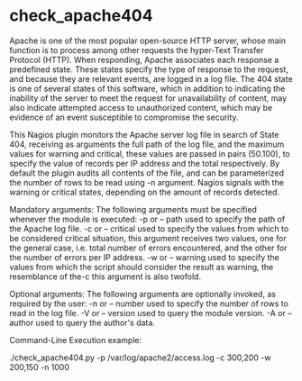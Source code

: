 # check_apache404
Apache is one of the most popular open-source HTTP server, whose main function is to process among other requests the hyper-Text Transfer Protocol (HTTP). When responding, Apache associates each response a predefined state. These states specify the type of response to the request, and because they are relevant events, are logged in a log file. The 404 state is one of several states of this software, which in addition to indicating the inability of the server to meet the request for unavailability of content, may also indicate attempted access to unauthorized content, which may be evidence of an event susceptible to compromise the security.

This Nagios plugin monitors the Apache server log file in search of State 404, receiving as arguments the full path of the log file, and the maximum values for warning and critical, these values are passed in pairs (50.100), to specify the value of records per IP address and the total respectively. By default the plugin audits all contents of the file, and can be parameterized the number of rows to be read using -n argument. Nagios signals with the warning or critical states, depending on the amount of records detected.


Mandatory arguments: The following arguments must be specified whenever the module is executed:
-p or – path used to specify the path of the Apache log file.
-c or – critical used to specify the values from which to be considered critical situation, this argument receives two values, one for the general case, i.e. total number of errors encountered, and the other for the number of errors per IP address.
-w or – warning used to specify the values from which the script should consider the result as warning, the resemblance of the-c this argument is also twofold.

Optional arguments: The following arguments are optionally invoked, as required by the user:
-n or – number used to specify the number of rows to read in the log file.
-V or – version used to query the module version.
-A or – author used to query the author's data.

Command-Line Execution example:

./check_apache404.py -p /var/log/apache2/access.log -c 300,200
-w 200,150 -n 1000

